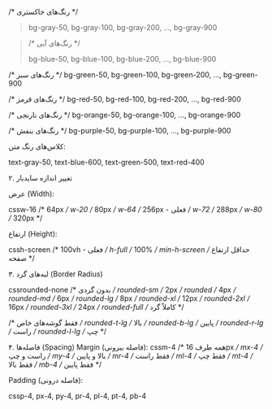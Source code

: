 /* رنگ‌های خاکستری */

> bg-gray-50, bg-gray-100, bg-gray-200, ..., bg-gray-900

> /* رنگ‌های آبی */
>
> bg-blue-50, bg-blue-100, bg-blue-200, ..., bg-blue-900

/* رنگ‌های سبز */
bg-green-50, bg-green-100, bg-green-200, ..., bg-green-900

/* رنگ‌های قرمز */
bg-red-50, bg-red-100, bg-red-200, ..., bg-red-900

/* رنگ‌های نارنجی */
bg-orange-50, bg-orange-100, ..., bg-orange-900

/* رنگ‌های بنفش */
bg-purple-50, bg-purple-100, ..., bg-purple-900

کلاس‌های رنگ متن:

text-gray-50, text-blue-600, text-green-500, text-red-400

۲. تغییر اندازه سایدبار

عرض (Width):

cssw-16     /* 64px */
w-20     /* 80px */
w-64     /* 256px - فعلی */
w-72     /* 288px */
w-80     /* 320px */

ارتفاع (Height):

cssh-screen    /* 100vh - فعلی */
h-full      /* 100% */
min-h-screen /* حداقل ارتفاع صفحه */

۳. لبه‌های گرد (Border Radius)

cssrounded-none     /* بدون گردی */
rounded-sm       /* 2px */
rounded          /* 4px */
rounded-md       /* 6px */
rounded-lg       /* 8px */
rounded-xl       /* 12px */
rounded-2xl      /* 16px */
rounded-3xl      /* 24px */
rounded-full     /* کاملاً گرد */

/* فقط گوشه‌های خاص */
rounded-t-lg     /* بالا */
rounded-b-lg     /* پایین */
rounded-r-lg     /* راست */
rounded-l-lg     /* چپ */

۴. فاصله‌ها (Spacing)
Margin (فاصله بیرونی):
cssm-4      /* همه طرف 16px */
mx-4     /* راست و چپ */
my-4     /* بالا و پایین */
mr-4     /* فقط راست */
ml-4     /* فقط چپ */
mt-4     /* فقط بالا */
mb-4     /* فقط پایین */

Padding (فاصله درونی):

cssp-4, px-4, py-4, pr-4, pl-4, pt-4, pb-4
